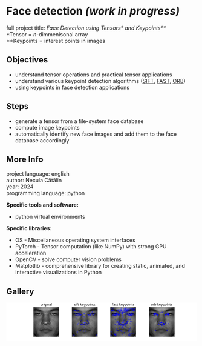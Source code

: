 # Face detection _(work in progress)_
full project title: _Face Detection using Tensors* and Keypoints**_  
*Tensor = _n_-dimmenisonal array  
**Keypoints = interest points in images

## Objectives
- understand tensor operations and practical tensor applications
- understand various keypoint detection algorithms ([SIFT](https://docs.opencv.org/4.x/da/df5/tutorial_py_sift_intro.html), [FAST](https://docs.opencv.org/3.4/df/d0c/tutorial_py_fast.html), [ORB](https://docs.opencv.org/4.x/d1/d89/tutorial_py_orb.html))
- using keypoints in face detection applications

## Steps
- generate a tensor from a file-system face database 
- compute image keypoints 
- automatically identify new face images and add them to the face database accordingly

## More Info

project language: english  
author: Necula Cătălin  
year: 2024  
programming language: python

**Specific tools and software:**  
- python virtual environments

**Specific libraries:**  
- OS - Miscellaneous operating system interfaces
- PyTorch - Tensor computation (like NumPy) with strong GPU acceleration
- OpenCV - solve computer vision problems
- Matplotlib - comprehensive library for creating static, animated, and interactive visualizations in Python

## Gallery
![alt text](https://github.com/catalin96n/face-detection/blob/main/Figure_1.png?raw=true)
